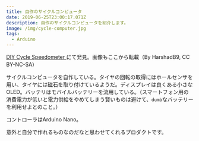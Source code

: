 ```yaml
---
title: 自作のサイクルコンピュータ
date: 2019-06-25T23:00:17.071Z
description: 自作のサイクルコンピュータを紹介します。
image: /img/cycle-computer.jpg
tags:
  - Arduino
---
```

[DIY Cycle Speedometer
](https://www.instructables.com/id/DIY-Cycle-Speedometer/)にて発見。画像もここから転載（By HarshadB9, CC BY-NC-SA）

サイクルコンピュータを自作している。タイヤの回転の取得にはホールセンサを用い、タイヤには磁石を取り付けているようだ。ディスプレイは良くある小さなOLED。バッテリはモバイルバッテリーを流用している。（スマートフォン用の消費電力が低いと電力供給をやめてしまう賢いものは避けて、`dumb`なバッテリーを利用せよとのこと。）

コントローラはArduino Nano。

意外と自分で作れるものなのだなと思わせてくれるプロダクトです。
